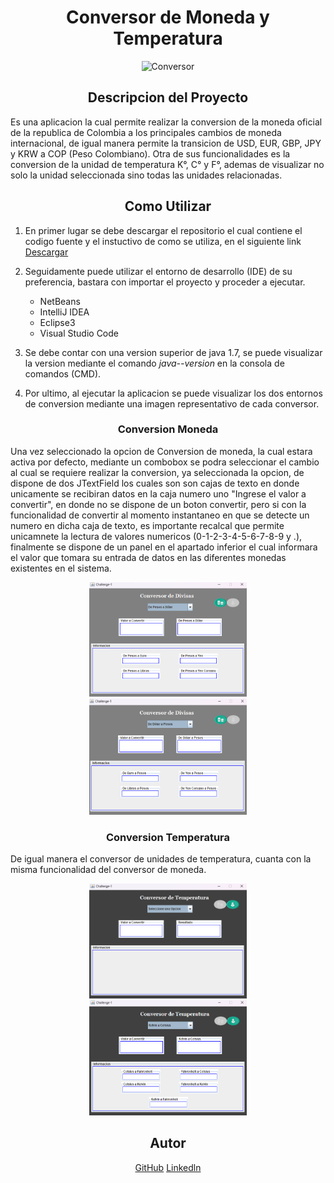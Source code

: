  <h1 align="center">Conversor de Moneda y Temperatura</h1>
 <div align= "center">
<img src="https://raw.githubusercontent.com/yeison097/Conversor/master/video.gif" alt="Conversor" style="max-width: 100%; display: inline-block;" data-target="animated-image.originalImage">
  </div> 
 <h2 align="center">Descripcion del Proyecto</h2>
 <p> Es una aplicacion la cual permite realizar la conversion de la moneda oficial de la republica de Colombia a los principales cambios de moneda internacional, de igual manera permite la transicion de USD, EUR, GBP, JPY y KRW a COP (Peso Colombiano). Otra de sus funcionalidades es la conversion de la unidad de temperatura K°, C° y F°, ademas de visualizar no solo la unidad seleccionada sino todas las unidades relacionadas.</p>
  <h2 align="center">Como Utilizar</h2>
  <ol> 
  <li>
   <p>En primer lugar se debe descargar el repositorio el cual contiene el codigo fuente y el instuctivo de como se utiliza, en el siguiente link <a href="https://github.com/yeison097/Conversor.git">Descargar</a> </p>
  </li> 
  <li>      
   <p>
    Seguidamente puede utilizar el entorno de desarrollo (IDE) de su preferencia, bastara con importar el proyecto y proceder a ejecutar.
   </p>
 <ul>  
  <li>NetBeans</li>
  <li>IntelliJ IDEA</li>
  <li>Eclipse3</li>
  <li>Visual Studio Code</li>
</ul>
  </li>
  <li>
   <p>
       Se debe contar con una version superior de java 1.7, se puede visualizar la version mediante el comando <em> java--version </em> en la consola de comandos (CMD).
   </p>
  </li>
  <li>
   <p>
    Por ultimo, al ejecutar la aplicacion se puede visualizar los dos entornos de conversion mediante una imagen representativo de cada conversor.
   </p>
  </li>
 </ol>
  <h3 align="center">Conversion Moneda</h3>
 <p>Una vez seleccionado la opcion de Conversion de moneda, la cual estara activa por defecto, mediante un combobox se podra seleccionar el cambio al cual se requiere realizar la conversion, ya seleccionada la opcion, de dispone de dos JTextField los cuales son son cajas de texto en donde unicamente se recibiran datos en la caja numero uno "Ingrese el valor a convertir", en donde no se dispone de un boton convertir, pero si con la funcionalidad de convertir al momento instantaneo en que se detecte un numero en dicha caja de texto, es importante recalcal que permite unicamnete la lectura de valores numericos (0-1-2-3-4-5-6-7-8-9 y .), finalmente se dispone de un panel en el apartado inferior el cual informara el valor que tomara su entrada de datos en las diferentes monedas existentes en el sistema.</p>
<div align= "center">
<img src="https://raw.githubusercontent.com/yeison097/Conversor/master/1.png" alt="Conversor" style="max-width: 50%; display: inline-block;" data-target="animated-image.originalImage">
  <img src="https://raw.githubusercontent.com/yeison097/Conversor/master/2.png" alt="Conversor" style="max-width: 50%; display: inline-block;" data-target="animated-image.originalImage">
  </div>
  <h3 align="center">Conversion Temperatura</h3>
 <p> 
 De igual manera el conversor de unidades de temperatura, cuanta con la misma funcionalidad del conversor de moneda.
  <div align= "center">
<img src="https://raw.githubusercontent.com/yeison097/Conversor/master/3.png" alt="Conversor" style="max-width: 50%; display: inline-block;" data-target="animated-image.originalImage">
  <img src="https://raw.githubusercontent.com/yeison097/Conversor/master/4.png" alt="Conversor" style="max-width: 50%; display: inline-block;" data-target="animated-image.originalImage">
  </div>
 </p>  
  <h2 align="center">Autor</h2>
 <div align= "center"; display:block>
<a href="https://github.com/yeison097">GitHub</a>
  <a href="https://www.linkedin.com/in/yeison-stiven-valencia-hurtatis-469470266/">Linkedln</a>
  </div>

